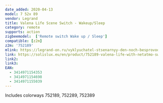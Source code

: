```yaml
---
date_added: 2020-04-13
model: 7 52x 89
vendor: Legrand
title: Valena Life Scene Switch - Wakeup/Sleep
category: remote
supports: action
zigbeemodel:  ['Remote switch Wake up / Sleep']
compatible: [z2m]
z2m: '752189'
mlink: https://legrand-on.ru/vyklyuchatel-stsenarnyy-den-noch-besprovodnoy-tsvet-belyy-valena-life-netatmo-752189
link: https://solislux.eu/en/product/752189-valena-life-with-netatmo-switch---wakeup-sleep-white/
link2: 
link3: 
EAN: 
  - 3414971154353
  - 3414971154698
  - 3414971155039
---
```


Includes colorways 752189, 752289, 752389